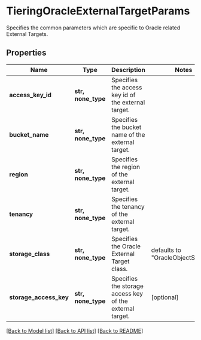 # TieringOracleExternalTargetParams

Specifies the common parameters which are specific to Oracle related External Targets.

## Properties
Name | Type | Description | Notes
------------ | ------------- | ------------- | -------------
**access_key_id** | **str, none_type** | Specifies the access key id of the external target. | 
**bucket_name** | **str, none_type** | Specifies the bucket name of the external target. | 
**region** | **str, none_type** | Specifies the region of the external target. | 
**tenancy** | **str, none_type** | Specifies the tenancy of the external target. | 
**storage_class** | **str, none_type** | Specifies the Oracle External Target class. | defaults to "OracleObjectStorage"
**storage_access_key** | **str, none_type** | Specifies the storage access key of the external target. | [optional] 

[[Back to Model list]](../README.md#documentation-for-models) [[Back to API list]](../README.md#documentation-for-api-endpoints) [[Back to README]](../README.md)


